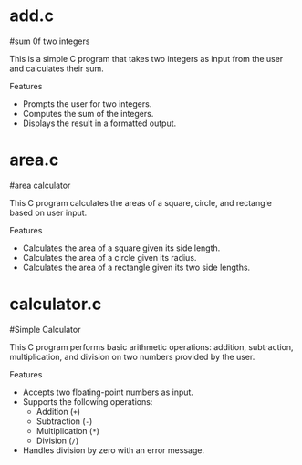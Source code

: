# add.c
#sum 0f two integers

This is a simple C program that takes two integers as input from the user and calculates their sum.

Features
- Prompts the user for two integers.
- Computes the sum of the integers.
- Displays the result in a formatted output.


# area.c
#area calculator

This C program calculates the areas of a square, circle, and rectangle based on user input.

 Features
- Calculates the area of a square given its side length.
- Calculates the area of a circle given its radius.
- Calculates the area of a rectangle given its two side lengths.


# calculator.c
#Simple Calculator

This C program performs basic arithmetic operations: addition, subtraction, multiplication, and division on two numbers provided by the user.

 Features
- Accepts two floating-point numbers as input.
- Supports the following operations:
  - Addition (`+`)
  - Subtraction (`-`)
  - Multiplication (`*`)
  - Division (`/`)
- Handles division by zero with an error message.
